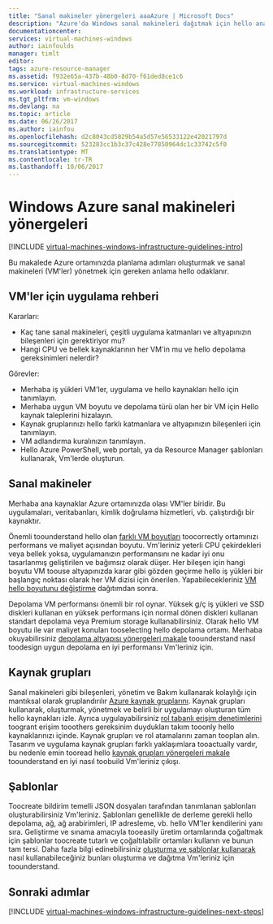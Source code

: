 ```yaml
---
title: "Sanal makineler yönergeleri aaaAzure | Microsoft Docs"
description: "Azure'da Windows sanal makineleri dağıtmak için hello anahtar tasarım ve uygulama yönergeleri hakkında bilgi edinin"
documentationcenter: 
services: virtual-machines-windows
author: iainfoulds
manager: timlt
editor: 
tags: azure-resource-manager
ms.assetid: f932e65a-437b-48b0-8d70-f61ded8ce1c6
ms.service: virtual-machines-windows
ms.workload: infrastructure-services
ms.tgt_pltfrm: vm-windows
ms.devlang: na
ms.topic: article
ms.date: 06/26/2017
ms.author: iainfou
ms.openlocfilehash: d2c8043cd5829b54a5d57e56533122e42021797d
ms.sourcegitcommit: 523283cc1b3c37c428e77850964dc1c33742c5f0
ms.translationtype: MT
ms.contentlocale: tr-TR
ms.lasthandoff: 10/06/2017
---
```

# <a name="azure-virtual-machines-guidelines-for-windows"></a>Windows Azure sanal makineleri yönergeleri
[!INCLUDE [virtual-machines-windows-infrastructure-guidelines-intro](../../../includes/virtual-machines-windows-infrastructure-guidelines-intro.md)]

Bu makalede Azure ortamınızda planlama adımları oluşturmak ve sanal makineleri (VM'ler) yönetmek için gereken anlama hello odaklanır.

## <a name="implementation-guidelines-for-vms"></a>VM'ler için uygulama rehberi
Kararları:

* Kaç tane sanal makineleri, çeşitli uygulama katmanları ve altyapınızın bileşenleri için gerektiriyor mu?
* Hangi CPU ve bellek kaynaklarının her VM'in mu ve hello depolama gereksinimleri nelerdir?

Görevler:

* Merhaba iş yükleri VM'ler, uygulama ve hello kaynakları hello için tanımlayın.
* Merhaba uygun VM boyutu ve depolama türü olan her bir VM için Hello kaynak taleplerini hizalayın.
* Kaynak gruplarınızı hello farklı katmanlara ve altyapınızın bileşenleri için tanımlayın.
* VM adlandırma kuralınızın tanımlayın.
* Hello Azure PowerShell, web portalı, ya da Resource Manager şablonları kullanarak, Vm'lerde oluşturun.

## <a name="virtual-machines"></a>Sanal makineler
Merhaba ana kaynaklar Azure ortamınızda olası VM'ler biridir. Bu uygulamaları, veritabanları, kimlik doğrulama hizmetleri, vb. çalıştırdığı bir kaynaktır.

Önemli toounderstand hello olan [farklı VM boyutları](sizes.md) toocorrectly ortamınızı performans ve maliyet açısından boyutu. Vm'leriniz yeterli CPU çekirdekleri veya bellek yoksa, uygulamanızın performansını ne kadar iyi onu tasarlanmış geliştirilen ve bağımsız olarak düşer. Her bileşen için hangi boyutu VM toouse altyapınızda karar gibi gözden geçirme hello iş yükleri bir başlangıç noktası olarak her VM dizisi için önerilen. Yapabilecekleriniz [VM hello boyutunu değiştirme](resize-vm.md) dağıtımdan sonra.

Depolama VM performansı önemli bir rol oynar. Yüksek g/ç iş yükleri ve SSD diskleri kullanan en yüksek performans için normal dönen diskleri kullanan standart depolama veya Premium storage kullanabilirsiniz. Olarak hello VM boyutu ile var maliyet konuları tooselecting hello depolama ortamı. Merhaba okuyabilirsiniz [depolama altyapısı yönergeleri makale](infrastructure-storage-solutions-guidelines.md) toounderstand nasıl toodesign uygun depolama en iyi performansı Vm'leriniz için.

## <a name="resource-groups"></a>Kaynak grupları
Sanal makineleri gibi bileşenleri, yönetim ve Bakım kullanarak kolaylığı için mantıksal olarak gruplandırılır [Azure kaynak gruplarını](../../azure-resource-manager/resource-group-overview.md). Kaynak grupları kullanarak, oluşturmak, yönetmek ve belirli bir uygulamayı oluşturan tüm hello kaynakları izle. Ayrıca uygulayabilirsiniz [rol tabanlı erişim denetimlerini](../../active-directory/role-based-access-control-what-is.md) toogrant erişim tooothers gereksinim duydukları takım tooonly hello kaynaklarınızı içinde. Kaynak grupları ve rol atamalarını zaman tooplan alın. Tasarım ve uygulama kaynak grupları farklı yaklaşımlara tooactually vardır, bu nedenle emin tooread hello [kaynak grupları yönergeleri makale](infrastructure-resource-groups-guidelines.md) toounderstand en iyi nasıl toobuild Vm'leriniz çıkışı.

## <a name="templates"></a>Şablonlar
Toocreate bildirim temelli JSON dosyaları tarafından tanımlanan şablonları oluşturabilirsiniz Vm'leriniz. Şablonları genellikle de derleme gerekli hello depolama, ağ, ağ arabirimleri, IP adresleme, vb. hello VM'ler kendilerini yanı sıra. Geliştirme ve sınama amacıyla tooeasily üretim ortamlarında çoğaltmak için şablonlar toocreate tutarlı ve çoğaltılabilir ortamları kullanın ve bunun tam tersi. Daha fazla bilgi edinebilirsiniz [oluşturma ve şablonlar kullanarak](../../azure-resource-manager/resource-group-overview.md#template-deployment) nasıl kullanabileceğiniz bunları oluşturma ve dağıtma Vm'leriniz için toounderstand.

## <a name="next-steps"></a>Sonraki adımlar
[!INCLUDE [virtual-machines-windows-infrastructure-guidelines-next-steps](../../../includes/virtual-machines-windows-infrastructure-guidelines-next-steps.md)]

